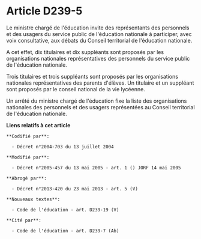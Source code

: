 # Article D239-5

Le ministre chargé de l'éducation invite des représentants des personnels et des usagers du service public de l'éducation
nationale à participer, avec voix consultative, aux débats du Conseil territorial de l'éducation nationale.

A cet effet, dix titulaires et dix suppléants sont proposés par les organisations nationales représentatives des personnels
du service public de l'éducation nationale.

Trois titulaires et trois suppléants sont proposés par les organisations nationales représentatives des parents d'élèves. Un
titulaire et un suppléant sont proposés par le conseil national de la vie lycéenne.

Un arrêté du ministre chargé de l'éducation fixe la liste des organisations nationales des personnels et des usagers
représentées au Conseil territorial de l'éducation nationale.

**Liens relatifs à cet article**

	**Codifié par**:

	  - Décret n°2004-703 du 13 juillet 2004

	**Modifié par**:

	  - Décret n°2005-457 du 13 mai 2005 - art. 1 () JORF 14 mai 2005

	**Abrogé par**:

	  - Décret n°2013-420 du 23 mai 2013 - art. 5 (V)

	**Nouveaux textes**:

	  - Code de l'éducation - art. D239-19 (V)

	**Cité par**:

	  - Code de l'éducation - art. D239-7 (Ab)

